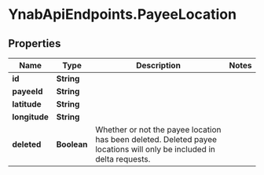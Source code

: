 # YnabApiEndpoints.PayeeLocation

## Properties
Name | Type | Description | Notes
------------ | ------------- | ------------- | -------------
**id** | **String** |  | 
**payeeId** | **String** |  | 
**latitude** | **String** |  | 
**longitude** | **String** |  | 
**deleted** | **Boolean** | Whether or not the payee location has been deleted.  Deleted payee locations will only be included in delta requests. | 


